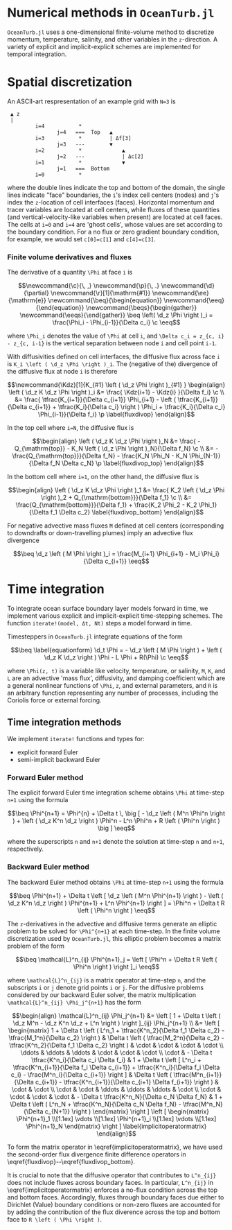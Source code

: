 # Numerical methods in `OceanTurb.jl`

`OceanTurb.jl` uses a one-dimensional finite-volume method
to discretize momentum, temperature, salinity, and other variables
in the ``z``-direction.
A variety of explicit and implicit-explicit schemes are
implemented for temporal integration.

# Spatial discretization

An ASCII-art respresentation of an example grid with `N=3` is

```text
 ▲ z
 |
         i=4           *         
                j=4   ===  Top   ▲              
         i=3           *         | Δf[3]
                j=3   ---        ▼
         i=2           *             ▲            
                j=2   ---            | Δc[2]
         i=1           *             ▼  
                j=1   ===  Bottom
         i=0           *           
```

where the double lines indicate the top and bottom of the domain,
the single lines indicate "face" boundaries, the
`i`'s index cell centers (nodes) and `j`'s index the ``z``-location
of cell interfaces (faces).
Horizontal momentum and tracer variables are located at cell centers,
while fluxes of these quantities (and vertical-velocity-like variables when present)
are located at cell faces.
The cells at ``i=0`` and ``i=4`` are 'ghost cells', whose values are set
according to the boundary condition.
For a no flux or zero gradient boundary condition, for example, we
would set `c[0]=c[1]` and `c[4]=c[3]`.

### Finite volume derivatives and fluxes

The derivative of a quantity ``\Phi`` at face ``i`` is

```math
\newcommand{\c}{\, ,}
\newcommand{\p}{\, .}
\newcommand{\d}{\partial}

\newcommand{\r}[1]{\mathrm{#1}}

\newcommand{\ee}{\mathrm{e}}

\newcommand{\beq}{\begin{equation}}
\newcommand{\eeq}{\end{equation}}

\newcommand{\beqs}{\begin{gather}}
\newcommand{\eeqs}{\end{gather}}

\beq
\left( \d_z \Phi \right )_i = \frac{\Phi_i - \Phi_{i-1}}{\Delta c_i} \c
\eeq
```

where ``\Phi_i`` denotes the value of ``\Phi`` at cell ``i``, and
``\Delta c_i = z_{c, i} - z_{c, i-1}`` is the vertical separation between
node ``i`` and cell point ``i-1``.

With diffusivities defined on cell interfaces, the diffusive flux
across face ``i`` is ``K_i \left ( \d_z \Phi \right )_i``.
The (negative of the) divergence of the diffusive flux at node ``i`` is therefore

```math
\newcommand{\Kdz}[1]{K_{#1} \left ( \d_z \Phi \right )_{#1} }
\begin{align}
\left ( \d_z K \d_z \Phi \right )_i &= \frac{ \Kdz{i+1} - \Kdz{i} }{\Delta f_i} \c \\
&= \frac{
          \tfrac{K_{i+1}}{\Delta c_{i+1}} \Phi_{i+1}
        - \left ( \tfrac{K_{i+1}}{\Delta c_{i+1}} + \tfrac{K_i}{\Delta c_i} \right ) \Phi_i
         + \tfrac{K_i}{\Delta c_i} \Phi_{i-1}}{\Delta f_i} \p
 \label{fluxdivop}
\end{align}
```

In the top cell where ``i=N``, the diffusive flux is

```math
\begin{align}
\left ( \d_z K \d_z \Phi \right )_N &= \frac{ - Q_{\mathrm{top}} - K_N \left ( \d_z \Phi \right )_N}{\Delta f_N} \c \\
&= -\frac{Q_{\mathrm{top}}}{\Delta f_N} - \frac{K_N \Phi_N - K_N \Phi_{N-1}}{\Delta f_N \Delta c_N} \p
 \label{fluxdivop_top}
\end{align}
```

In the bottom cell where ``i=1``, on the other hand, the diffusive flux is

```math
\begin{align}
\left ( \d_z K \d_z \Phi \right )_1 &= \frac{  K_2 \left ( \d_z \Phi \right )_2 + Q_{\mathrm{bottom}}}{\Delta f_1} \c \\
&= \frac{Q_{\mathrm{bottom}}}{\Delta f_1} + \frac{K_2 \Phi_2 - K_2 \Phi_1}{\Delta f_1 \Delta c_2}
\label{fluxdivop_bottom}
\end{align}
```

For negative advective mass fluxes ``M`` defined at cell centers (corresponding
to downdrafts or down-travelling plumes) imply an advective flux divergence

```math
\beq
\d_z \left ( M \Phi \right )_i = \frac{M_{i+1} \Phi_{i+1} - M_i \Phi_i}{\Delta c_{i+1}}
\eeq
```

# Time integration

To integrate ocean surface boundary layer models forward in time,
we implement various explicit and implicit-explicit time-stepping schemes.
The function `iterate!(model, Δt, Nt)` steps a model forward in time.

Timesteppers in `OceanTurb.jl` integrate equations of the form

```math
\beq \label{equationform}
\d_t \Phi = - \d_z \left ( M \Phi \right ) + \left ( \d_z K \d_z \right ) \Phi - L \Phi + R(\Phi) \c
\eeq
```
where ``\Phi(z, t)`` is a variable like velocity, temperature, or salinity,
``M``, ``K``, and ``L`` are an advective 'mass flux', diffusivity,
and damping coefficient
which are a general nonlinear functions of ``\Phi``, ``z``, and external parameters,
and ``R`` is an arbitrary function representing any number of processes,
including the Coriolis force or external forcing.

## Time integration methods

We implement `iterate!` functions and types for:

* explicit forward Euler
* semi-implicit backward Euler

### Forward Euler method

The explicit forward Euler time integration scheme
obtains ``\Phi`` at time-step ``n+1`` using the formula

```math
\beq
\Phi^{n+1} = \Phi^{n} + \Delta t \, \big [ - \d_z \left ( M^n \Phi^n \right ) + \left ( \d_z K^n \d_z \right ) \Phi^n - L^n \Phi^n + R \left ( \Phi^n \right ) \big ]
\eeq
```

where the superscripts ``n`` and ``n+1`` denote the solution at
time-step ``n`` and ``n+1``, respectively.

### Backward Euler method

The backward Euler method
obtains ``\Phi`` at time-step ``n+1`` using the formula

```math
\beq
\Phi^{n+1}
  + \Delta t \left [ \d_z \left ( M^n \Phi^{n+1} \right ) - \left ( \d_z K^n \d_z \right ) \Phi^{n+1} + L^n \Phi^{n+1} \right ]
    = \Phi^n + \Delta t R \left ( \Phi^n \right )
\eeq
```

The ``z``-derivatives in the advective and diffusive terms generate
an elliptic problem to be solved for ``\Phi^{n+1}`` at each time-step.
In the finite volume discretization used by `OceanTurb.jl`, this elliptic
problem becomes a matrix problem of the form

```math
\beq
\mathcal{L}^n_{ij} \Phi^{n+1}_j = \left [ \Phi^n + \Delta t R \left ( \Phi^n \right ) \right ]_i
\eeq
```

where ``\mathcal{L}^n_{ij}`` is a matrix operator at time-step ``n``, and the subscripts ``i`` or ``j`` denote grid points
``i`` or ``j``.
For the diffusive problems considered by our backward Euler solver, the matrix
multiplication ``\mathcal{L}^n_{ij} \Phi_j^{n+1}`` has the form


```math
\begin{align}
\mathcal{L}^n_{ij} \Phi_j^{n+1} &= \left [ 1 + \Delta t \left ( \d_z M^n - \d_z K^n \d_z + L^n \right ) \right ]_{ij} \Phi_j^{n+1} \\

&= \left [ \begin{matrix}

1 + \Delta t \left ( L^n_1 + \tfrac{K^n_2}{\Delta f_1 \Delta c_2} - \tfrac{M_1^n}{\Delta c_2} \right )
  & \Delta t \left ( \tfrac{M_2^n}{\Delta c_2} - \tfrac{K^n_2}{\Delta f_1 \Delta c_2} \right )
    & \cdot & \cdot & \cdot & \cdot \\

\ddots & \ddots & \ddots & \cdot & \cdot & \cdot \\

\cdot
  & - \Delta t \tfrac{K^n_i}{\Delta c_i \Delta f_i}
  & 1 + \Delta t
    \left [ L^n_i + \tfrac{K^n_{i+1}}{\Delta f_i \Delta c_{i+1}} + \tfrac{K^n_i}{\Delta f_i \Delta c_i} - \frac{M^n_i}{\Delta c_{i+1}} \right ]
  & \Delta t \left ( \tfrac{M^n_{i+1}}{\Delta c_{i+1}} - \tfrac{K^n_{i+1}}{\Delta c_{i+1} \Delta f_{i+1}} \right ) & \cdot & \cdot \\

\cdot & \cdot & \ddots & \ddots & \ddots & \cdot \\

\cdot & \cdot & \cdot & \cdot
  & - \Delta t \tfrac{K^n_N}{\Delta c_N \Delta f_N}
  & 1 + \Delta t \left ( L^n_N + \tfrac{K^n_N}{\Delta c_N \Delta f_N} - \tfrac{M^n_N}{\Delta c_{N+1}} \right )

\end{matrix} \right ]

\left [ \begin{matrix}
\Phi^{n+1}_1 \\[1.1ex]
\vdots \\[1.1ex]
\Phi^{n+1}_i \\[1.1ex]
\vdots \\[1.1ex]
\Phi^{n+1}_N
\end{matrix} \right ]
\label{implicitoperatormatrix}
\end{align}
```

To form the matrix operator in \eqref{implicitoperatormatrix}, we have used
the second-order flux divergence finite difference operators in
\eqref{fluxdivop}--\eqref{fluxdivop_bottom}.

It is crucial to note that the diffusive operator that contributes to ``L^n_{ij}``
does not include fluxes across boundary faces.
In particular, ``L^n_{ij}`` in \eqref{implicitoperatormatrix} enforces a
no-flux condition across the top and bottom faces.
Accordingly, fluxes through boundary faces due either to Dirichlet (Value)
boundary conditions or non-zero fluxes are accounted for
by adding the contribution of the flux diverence across
the top and bottom face to ``R \left ( \Phi \right )``.
